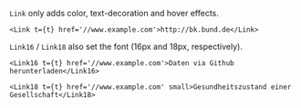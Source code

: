 `Link` only adds color, text-decoration and hover effects.

```react|noSource
<Link t={t} href='//www.example.com'>http://bk.bund.de</Link>
```

`Link16` / `Link18` also set the font (16px and 18px, respectively).

```react|noSource
<Link16 t={t} href='//www.example.com'>Daten via Github herunterladen</Link16>
```

```react|noSource
<Link18 t={t} href='//www.example.com' small>Gesundheitszustand einer Gesellschaft</Link18>
```
